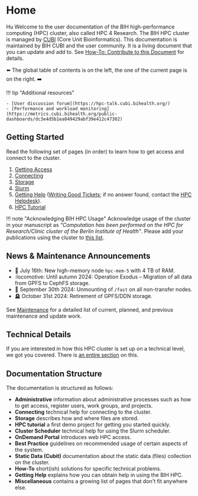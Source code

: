 # Home
Hu Welcome to the user documentation of the BIH high-performance computing (HPC) cluster, also called HPC 4 Research.
The BIH HPC cluster is managed by [CUBI](https://cubi.bihealth.org) (Core Unit Bioinformatics).
This documentation is maintained by BIH CUBI and the user community.
It is a living document that you can update and add to.
See [How-To: Contribute to this Document](how-to/misc/contribute.md) for details.

:arrow_left: The global table of contents is on the left, the one of the current page is on the right. :arrow_right:

!!! tip "Additional resources"

    - [User discussion forum](https://hpc-talk.cubi.bihealth.org/)
    - [Performance and workload monitoring](https://metrics.cubi.bihealth.org/public-dashboards/dc3e4d5b1ea049429abf39e412c47302)


## Getting Started
Read the following set of pages (in order) to learn how to get access and connect to the cluster.

1. [Getting Access](admin/getting-access.md)
2. [Connecting](connecting/connecting.md)
3. [Storage](storage/storage-locations.md)
5. [Slurm](slurm/overview.md)
6. [Getting Help](help/hpc-talk.md) ([Writing Good Tickets](help/good-tickets.md); if no answer found, contact the [HPC Helpdesk](help/helpdesk.md)).
7. [HPC Tutorial](hpc-tutorial/episode-0.md)

!!! note "Acknowledging BIH HPC Usage"
    Acknowledge usage of the cluster in your manuscript as *"Computation has been performed on the HPC for Research/Clinic cluster of the Berlin Institute of Health"*.
    Please add your publications using the cluster to [this list](misc/publication-list.md).

## News & Maintenance Announcements
- :ram: July 16th: New high-memory node `hpc-mem-5` with 4 TB of RAM.
- :locomotive: Until autumn 2024: Operation Exodus – Migration of all data from GPFS to CephFS storage.
- :maple_leaf: September 30th 2024: Unmounting of `/fast` on all non-transfer nodes.
- :headstone: October 31st 2024: Retirement of GPFS/DDN storage.

See [Maintenance](admin/maintenance.md) for a detailed list of current, planned, and previous maintenance and update work.

## Technical Details
If you are interested in how this HPC cluster is set up on a technical level, we got you covered.
There is [an entire section](./overview/for-the-impatient.md) on this.

## Documentation Structure
The documentation is structured as follows:

- **Administrative** information about administrative processes such as how to get access, register users, work groups, and projects.
- **Connecting** technical help for connecting to the cluster.
- **Storage** describes how and where files are stored.
- **HPC tutorial** a first demo project for getting you started quickly.
- **Cluster Scheduler** technical help for using the Slurm scheduler.
- **OnDemand Portal** introduces web HPC access.
- **Best Practice** guidelines on recommended usage of certain aspects of the system.
- **Static Data (Cubit)** documentation about the static data (files) collection on the cluster.
- **How-To** short(ish) solutions for specific technical problems.
- **Getting Help** explains how you can obtain help in using the BIH HPC.
- **Miscellaneous** contains a growing list of pages that don't fit anywhere else.
